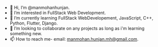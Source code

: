 - 👋 Hi, I’m @manmohanhunjan.
- 👀 I’m interested in FullStack Web Development.
- 🌱 I’m currently learning FullStack WebDevelopement, JavaScript, C++, Python, Flutter, Django.
- 💞️ I’m looking to collaborate on any projects as long as i'm learning something new.
- 📫 How to reach me- email: manmohan.hunjan.mh@gmail.com.

<!---
manmohanhunjan/manmohanhunjan is a ✨ special ✨ repository because its `README.md` (this file) appears on your GitHub profile.
You can click the Preview link to take a look at your changes.
--->

